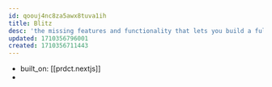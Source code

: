 ```yaml
---
id: qoouj4nc8za5awx8tuva1ih
title: Blitz
desc: 'the missing features and functionality that lets you build a fullstack Next.js app, like a typesafe API layer, middleware, and authentication; Blitz abstracts your API into a compile step.'
updated: 1710356796001
created: 1710356711443
---
```


- built_on: [[prdct.nextjs]]
- 